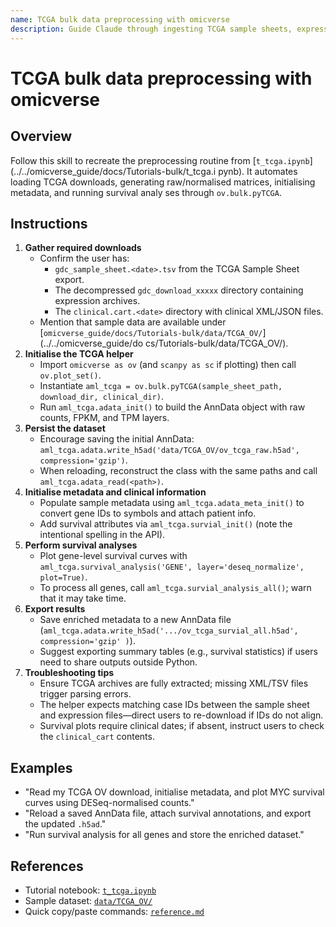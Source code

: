 ```yaml
---
name: TCGA bulk data preprocessing with omicverse
description: Guide Claude through ingesting TCGA sample sheets, expression archives, and clinical carts into omicverse, initialising survival metadata, and exporting annotated AnnData files.
---
```


# TCGA bulk data preprocessing with omicverse

## Overview
Follow this skill to recreate the preprocessing routine from [`t_tcga.ipynb`](../../omicverse_guide/docs/Tutorials-bulk/t_tcga.i
pynb). It automates loading TCGA downloads, generating raw/normalised matrices, initialising metadata, and running survival analy
ses through `ov.bulk.pyTCGA`.

## Instructions
1. **Gather required downloads**
   - Confirm the user has:
     - `gdc_sample_sheet.<date>.tsv` from the TCGA Sample Sheet export.
     - The decompressed `gdc_download_xxxxx` directory containing expression archives.
     - The `clinical.cart.<date>` directory with clinical XML/JSON files.
   - Mention that sample data are available under [`omicverse_guide/docs/Tutorials-bulk/data/TCGA_OV/`](../../omicverse_guide/do
cs/Tutorials-bulk/data/TCGA_OV/).
2. **Initialise the TCGA helper**
   - Import `omicverse as ov` (and `scanpy as sc` if plotting) then call `ov.plot_set()`.
   - Instantiate `aml_tcga = ov.bulk.pyTCGA(sample_sheet_path, download_dir, clinical_dir)`.
   - Run `aml_tcga.adata_init()` to build the AnnData object with raw counts, FPKM, and TPM layers.
3. **Persist the dataset**
   - Encourage saving the initial AnnData: `aml_tcga.adata.write_h5ad('data/TCGA_OV/ov_tcga_raw.h5ad', compression='gzip')`.
   - When reloading, reconstruct the class with the same paths and call `aml_tcga.adata_read(<path>)`.
4. **Initialise metadata and clinical information**
   - Populate sample metadata using `aml_tcga.adata_meta_init()` to convert gene IDs to symbols and attach patient info.
   - Add survival attributes via `aml_tcga.survial_init()` (note the intentional spelling in the API).
5. **Perform survival analyses**
   - Plot gene-level survival curves with `aml_tcga.survival_analysis('GENE', layer='deseq_normalize', plot=True)`.
   - To process all genes, call `aml_tcga.survial_analysis_all()`; warn that it may take time.
6. **Export results**
   - Save enriched metadata to a new AnnData file (`aml_tcga.adata.write_h5ad('.../ov_tcga_survial_all.h5ad', compression='gzip'
)`).
   - Suggest exporting summary tables (e.g., survival statistics) if users need to share outputs outside Python.
7. **Troubleshooting tips**
   - Ensure TCGA archives are fully extracted; missing XML/TSV files trigger parsing errors.
   - The helper expects matching case IDs between the sample sheet and expression files—direct users to re-download if IDs do not
 align.
   - Survival plots require clinical dates; if absent, instruct users to check the `clinical_cart` contents.

## Examples
- "Read my TCGA OV download, initialise metadata, and plot MYC survival curves using DESeq-normalised counts."
- "Reload a saved AnnData file, attach survival annotations, and export the updated `.h5ad`."
- "Run survival analysis for all genes and store the enriched dataset."

## References
- Tutorial notebook: [`t_tcga.ipynb`](../../omicverse_guide/docs/Tutorials-bulk/t_tcga.ipynb)
- Sample dataset: [`data/TCGA_OV/`](../../omicverse_guide/docs/Tutorials-bulk/data/TCGA_OV/)
- Quick copy/paste commands: [`reference.md`](reference.md)

